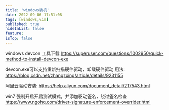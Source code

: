 ```yaml
---
title: 'windows装机'
date: 2022-09-06 17:51:08
tags: [windows,vim]
published: true
hideInList: false
feature: 
isTop: false
---
```


windows devcon 工具下载
https://superuser.com/questions/1002950/quick-method-to-install-devcon-exe

devcon.exe可以支持重新扫描硬件驱动，卸载硬件驱动
用法:
https://blog.csdn.net/zhangzxing/article/details/9231155

阿里云驱动安装:
https://help.aliyun.com/document_detail/217543.html

win7 强制开启开启测试模式，并添加驱动签名，绕过签名检查
https://www.ngohq.com/driver-signature-enforcement-overrider.html

